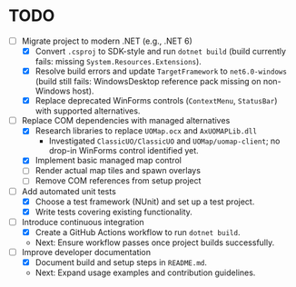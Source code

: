 # TODO

- [ ] Migrate project to modern .NET (e.g., .NET 6)
  - [x] Convert `.csproj` to SDK-style and run `dotnet build` (build currently fails: missing `System.Resources.Extensions`).
  - [x] Resolve build errors and update `TargetFramework` to `net6.0-windows` (build still fails: WindowsDesktop reference pack missing on non-Windows host).
  - [x] Replace deprecated WinForms controls (`ContextMenu`, `StatusBar`) with supported alternatives.
- [ ] Replace COM dependencies with managed alternatives
  - [x] Research libraries to replace `UOMap.ocx` and `AxUOMAPLib.dll`
    - Investigated `ClassicUO/ClassicUO` and `UOMap/uomap-client`; no drop-in WinForms control identified yet.
  - [x] Implement basic managed map control
  - [ ] Render actual map tiles and spawn overlays
  - [ ] Remove COM references from setup project
- [ ] Add automated unit tests
  - [x] Choose a test framework (NUnit) and set up a test project.
  - [x] Write tests covering existing functionality.
- [ ] Introduce continuous integration
  - [x] Create a GitHub Actions workflow to run `dotnet build`.
  - Next: Ensure workflow passes once project builds successfully.
- [ ] Improve developer documentation
  - [x] Document build and setup steps in `README.md`.
  - Next: Expand usage examples and contribution guidelines.
